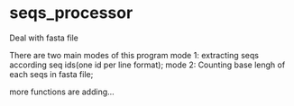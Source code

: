 # seqs_processor
Deal with fasta file

There are two main modes of this program
mode 1: extracting seqs according seq ids(one id per line format);
mode 2: Counting base lengh of each seqs in fasta file;
    
more functions are adding...
